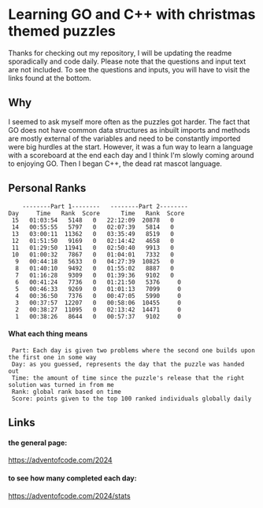 # Learning GO and C++ with christmas themed puzzles
Thanks for checking out my repository, I will be updating the readme sporadically and code daily. Please note that the questions and input text are not included. To see the questions and inputs, you will have to visit the links found at the bottom.
## Why
I seemed to ask myself more often as the puzzles got harder. The fact that GO does not have common data structures as inbuilt imports and methods are mostly external of the variables and need to be constantly imported were big hurdles at the start. However, it was a fun way to learn a language with a scoreboard at the end each day and I think I'm slowly coming around to enjoying GO. Then I began C++, the dead rat mascot language.
## Personal Ranks
```
  	--------Part 1--------   --------Part 2--------
Day   	Time   Rank  Score   	Time   Rank  Score
 15   01:03:54   5148   0   22:12:09  20878   0
 14   00:55:55   5797   0   02:07:39   5814   0
 13   03:00:11  11362   0   03:35:49   8519   0
 12   01:51:50   9169   0   02:14:42   4658   0
 11   01:29:50  11941   0   02:50:40   9913   0
 10   01:00:32   7867   0   01:04:01   7332   0
  9   00:44:18   5633   0   04:27:39  10825   0
  8   01:40:10   9492   0   01:55:02   8887   0
  7   01:16:28   9309   0   01:39:36   9102   0
  6   00:41:24   7736  	0   01:21:50   5376  	0
  5   00:46:33   9269  	0   01:01:13   7099  	0
  4   00:36:50   7376  	0   00:47:05   5990  	0
  3   00:37:57  12207  	0   00:58:06  10455  	0
  2   00:38:27  11095  	0   02:13:42  14471  	0
  1   00:38:26   8644  	0   00:57:37   9102  	0
```
#### What each thing means
```
 Part: Each day is given two problems where the second one builds upon the first one in some way
 Day: as you guessed, represents the day that the puzzle was handed out
 Time: the amount of time since the puzzle's release that the right solution was turned in from me
 Rank: global rank based on time
 Score: points given to the top 100 ranked individuals globally daily
```
## Links
#### the general page:
https://adventofcode.com/2024
#### to see how many completed each day:
https://adventofcode.com/2024/stats
